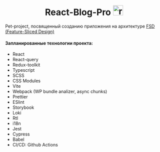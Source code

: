 <h1 align="center">React-Blog-Pro
  <img
    alt="react-icon"
    src="https://www.iconfinder.com/icons/9805158/download/svg/32"
    width=32
    height=32
  />
</h1>
<p>
  Pet-project, посвященный созданию приложения на архитектуре
  <a href="https://feature-sliced.design/">
    FSD (Feature-Sliced Design)
  </a>
<br/>
</p>
<h4>Запланированные технологии проекта:</h4>
<ul>
  <li>React</li>
  <li>React-query</li>
  <li>Redux-toolkit</li>
  <li>Typescript</li>
  <li>SCSS</li>
  <li>CSS Modules</li>
  <li>Vite</li>
  <li>Webpack (WP bundle analizer, async chunks)</li>
  <li>Prettier</li>
  <li>ESlint</li>
  <li>Storybook</li>
  <li>Loki</li>
  <li>Rtl</li>
  <li>i18n</li>
  <li>Jest</li>
  <li>Cypress</li>
  <li>Babel</li>
  <li>CI/CD: Github Actions</li>
</ul>
